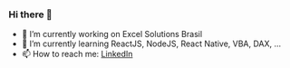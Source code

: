 ### Hi there 👋

- 🔭 I’m currently working on Excel Solutions Brasil
- 🌱 I’m currently learning ReactJS, NodeJS, React Native, VBA, DAX, ...
- 📫 How to reach me: [LinkedIn](https://www.linkedin.com/in/victor-daniel-stella-paiva-100342149/)
